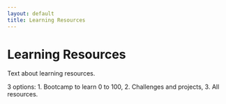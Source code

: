 ```yaml
---
layout: default
title: Learning Resources
---
```


<main>
  <h1>Learning Resources</h1>
</main>

<section>
  <p>
    Text about learning resources.
  </p>
  <p>
    3 options: 1. Bootcamp to learn 0 to 100, 2. Challenges and projects, 3. All resources.
  </p>
</section>
